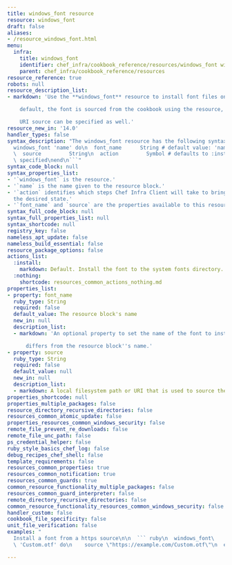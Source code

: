 ```yaml
---
title: windows_font resource
resource: windows_font
draft: false
aliases:
- /resource_windows_font.html
menu:
  infra:
    title: windows_font
    identifier: chef_infra/cookbook_reference/resources/windows_font windows_font
    parent: chef_infra/cookbook_reference/resources
resource_reference: true
robots: null
resource_description_list:
- markdown: 'Use the **windows_font** resource to install font files on Windows. By

    default, the font is sourced from the cookbook using the resource, but a

    URI source can be specified as well.'
resource_new_in: '14.0'
handler_types: false
syntax_description: "The windows_font resource has the following syntax:\n\n``` ruby\n\
  windows_font 'name' do\n  font_name      String # default value: 'name' unless specified\n\
  \  source         String\n  action         Symbol # defaults to :install if not\
  \ specified\nend\n```"
syntax_code_block: null
syntax_properties_list:
- '`windows_font` is the resource.'
- '`name` is the name given to the resource block.'
- '`action` identifies which steps Chef Infra Client will take to bring the node into
  the desired state.'
- '`font_name` and `source` are the properties available to this resource.'
syntax_full_code_block: null
syntax_full_properties_list: null
syntax_shortcode: null
registry_key: false
nameless_apt_update: false
nameless_build_essential: false
resource_package_options: false
actions_list:
  :install:
    markdown: Default. Install the font to the system fonts directory.
  :nothing:
    shortcode: resources_common_actions_nothing.md
properties_list:
- property: font_name
  ruby_type: String
  required: false
  default_value: The resource block's name
  new_in: null
  description_list:
  - markdown: 'An optional property to set the name of the font to install if it

      differs from the resource block''s name.'
- property: source
  ruby_type: String
  required: false
  default_value: null
  new_in: null
  description_list:
  - markdown: A local filesystem path or URI that is used to source the font file.
properties_shortcode: null
properties_multiple_packages: false
resource_directory_recursive_directories: false
resources_common_atomic_update: false
properties_resources_common_windows_security: false
remote_file_prevent_re_downloads: false
remote_file_unc_path: false
ps_credential_helper: false
ruby_style_basics_chef_log: false
debug_recipes_chef_shell: false
template_requirements: false
resources_common_properties: true
resources_common_notification: true
resources_common_guards: true
common_resource_functionality_multiple_packages: false
resources_common_guard_interpreter: false
remote_directory_recursive_directories: false
common_resource_functionality_resources_common_windows_security: false
handler_custom: false
cookbook_file_specificity: false
unit_file_verification: false
examples: "
  Install a font from a https source\n\n  ``` ruby\n  windows_font\
  \ 'Custom.otf' do\n    source \"https://example.com/Custom.otf\"\n  end\n  ```\n"

---
```

